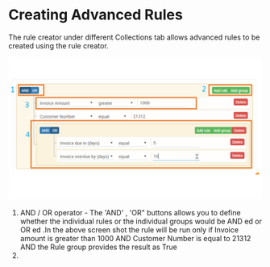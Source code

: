 # Creating Advanced Rules

The rule creator under different Collections tab allows advanced rules to be created using the rule creator.

![](/assets/rules.png)

1. AND / OR operator - The 'AND' , 'OR" buttons allows you to define whether the individual rules or the individual groups would be AND ed or OR ed .In the above screen shot the rule will be run only if Invoice amount is greater than 1000 AND Customer Number is equal to 21312 AND the Rule group provides the result as True
2. 


